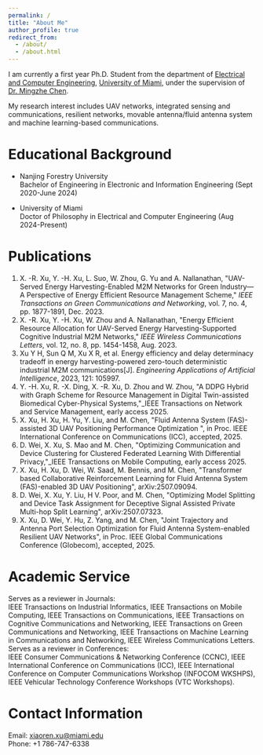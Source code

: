 ```yaml
---
permalink: /
title: "About Me"
author_profile: true
redirect_from: 
  - /about/
  - /about.html
---
```


I am currently a first year Ph.D. Student from the department of [Electrical and Computer Engineering](https://ece.coe.miami.edu/index.html), [University of Miami](https://welcome.miami.edu/), under the supervision of [Dr. Mingzhe Chen](https://scholar.google.com/citations?hl=zh-CN&user=Pe3kIocAAAAJ&view_op=list_works&sortby=pubdate).<br>

My research interest includes UAV networks, integrated sensing and communications, resilient networks, movable antenna/fluid antenna system and machine learning-based communications.

Educational Background
======
* Nanjing Forestry University<br>
Bachelor of Engineering in Electronic and Information Engineering (Sept 2020-June 2024)

* University of Miami<br>
Doctor of Philosophy in Electrical and Computer Engineering (Aug 2024-Present)

Publications
======
1. X. -R. Xu, Y. -H. Xu, L. Suo, W. Zhou, G. Yu and A. Nallanathan, "UAV-Served Energy Harvesting-Enabled M2M Networks for Green Industry—A Perspective of Energy Efficient Resource Management Scheme," _IEEE Transactions on Green Communications and Networking_, vol. 7, no. 4, pp. 1877-1891, Dec. 2023.<br>
2. X. -R. Xu, Y. -H. Xu, W. Zhou and A. Nallanathan, "Energy Efficient Resource Allocation for UAV-Served Energy Harvesting-Supported Cognitive Industrial M2M Networks," _IEEE Wireless Communications Letters_, vol. 12, no. 8, pp. 1454-1458, Aug. 2023.<br>
3. Xu Y H, Sun Q M, Xu X R, et al. Energy efficiency and delay determinacy tradeoff in energy harvesting-powered zero-touch deterministic industrial M2M communications[J]. _Engineering Applications of Artificial Intelligence_, 2023, 121: 105997.<br>
4. Y. -H. Xu, R. -X. Ding, X. -R. Xu, D. Zhou and W. Zhou, "A DDPG Hybrid with Graph Scheme for Resource Management in Digital Twin-assisted Biomedical Cyber-Physical Systems,"_IEEE Transactions on Network and Service Management, early access 2025.
5. X. Xu, H. Xu, H. Yu, Y. Liu, and M. Chen, "Fluid Antenna System (FAS)-assisted 3D UAV Positioning Performance Optimization ", in Proc. IEEE International Conference on Communications (ICC), accepted, 2025.
6. D. Wei, X. Xu, S. Mao and M. Chen, "Optimizing Communication and Device Clustering for Clustered Federated Learning With Differential Privacy,"_IEEE Transactions on Mobile Computing, early access 2025.
7. X. Xu, H. Xu, D. Wei, W. Saad, M. Bennis, and M. Chen, "Transformer based Collaborative Reinforcement Learning for Fluid Antenna System (FAS)-enabled 3D UAV Positioning", arXiv:2507.09094.
8. D. Wei, X. Xu, Y. Liu, H V. Poor, and M. Chen, "Optimizing Model Splitting and Device Task Assignment for Deceptive Signal Assisted Private Multi-hop Split Learning", arXiv:2507.07323.
9. X. Xu, D. Wei, Y. Hu, Z. Yang, and M. Chen, "Joint Trajectory and Antenna Port Selection Optimization for Fluid Antenna System-enabled Resilient UAV Networks", in Proc. IEEE Global Communications Conference (Globecom), accepted, 2025.



Academic Service
======
Serves as a reviewer in Journals: <br>IEEE Transactions on Industrial Informatics, IEEE Transactions on Mobile Computing, IEEE Transactions on Communications, IEEE Transactions on Cognitive Communications and Networking, IEEE Transactions on Green Communications and Networking, IEEE Transactions on Machine Learning in Communications and Networking, IEEE Wireless Communications Letters.<br>Serves as a reviewer in Conferences: <br>IEEE Consumer Communications & Networking Conference (CCNC), IEEE International Conference on Communications (ICC), IEEE International Conference on Computer Communications Workshop (INFOCOM WKSHPS), IEEE Vehicular Technology Conference Workshops (VTC Workshops).

Contact Information
======
Email: xiaoren.xu@miami.edu<br>Phone: +1 786-747-6338
